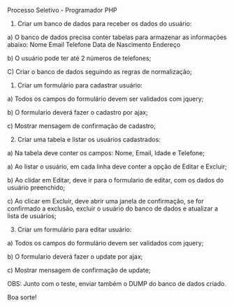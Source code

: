 Processo Seletivo - Programador PHP

1) Criar um banco de dados para receber os dados do usuário:

a) O banco de dados precisa conter tabelas para armazenar as informações abaixo:
		Nome
		Email
		Telefone
		Data de Nascimento
		Endereço		
		
b) O usuário pode ter até 2 números de telefones;	

C) Criar o banco de dados seguindo as regras de normalização;


1) Criar um formulário para cadastrar usuário:

a) Todos os campos do formulário devem ser validados com jquery;

b) O formulario deverá fazer o cadastro por ajax;	

c) Mostrar mensagem de confirmação de cadastro;

	
2) Criar uma tabela e listar os usuários cadastrados:

a) Na tabela deve conter os campos: Nome, Email, Idade e Telefone;

a) Ao listar o usuário, em cada linha deve conter a opção de Editar e Excluir;

b) Ao clidar em Editar, deve ir para o formulario de editar, com os dados do usuário preenchido;

c) Ao clicar em Excluir, deve abrir uma janela de confirmação, se for confirmado a exclusão, excluir o usuário do banco de dados e atualizar a lista de usuários;	

	
3) Criar um formulário para editar usuário:

a) Todos os campos do formulário devem ser validados com jquery;

b) O formulario deverá fazer o update por ajax;

c) Mostrar mensagem de confirmação de update;


OBS: Junto com o teste, enviar também o DUMP do banco de dados criado.

	
Boa sorte!   
